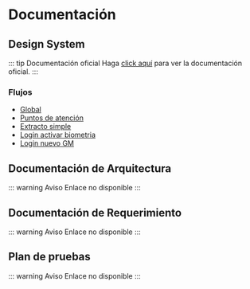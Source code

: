 # Documentación

## Design System
::: tip Documentación oficial
Haga [click aquí](https://xd.adobe.com/view/32cad07a-c5ea-4cb3-85a6-95a0583d295c-6799/specs/) para ver la documentación oficial.
:::
### Flujos
- [Global](https://xd.adobe.com/view/25790da2-8e16-4bb0-95b2-2a4bca71ee1a-702a/grid)
- [Puntos de atención](https://xd.adobe.com/view/07cb63fd-d1f2-443a-8017-77140a6382ae-5298/grid)
- [Extracto simple](https://xd.adobe.com/view/87e4d0b2-0bcf-4199-90d7-02f0e0bcefac-d2b7/grid/)
- [Login activar biometria](https://xd.adobe.com/view/524d90fa-402e-4853-8209-18697a111f97-071e/grid)
- [Login nuevo GM](https://xd.adobe.com/view/5adb42c8-aad4-4f9e-bee6-677d66833ec6-0f88/grid)
## Documentación de Arquitectura

::: warning Aviso
Enlace no disponible
:::

## Documentación de Requerimiento
::: warning Aviso
Enlace no disponible
:::

## Plan de pruebas
::: warning Aviso
Enlace no disponible
:::